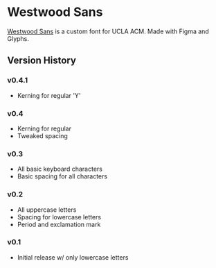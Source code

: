 # Westwood Sans
[Westwood Sans](https://westwoodsans.com) is a custom font for UCLA ACM. Made with Figma and Glyphs.



## Version History

### v0.4.1

- Kerning for regular 'Y'

### v0.4

- Kerning for regular
- Tweaked spacing

### v0.3

- All basic keyboard characters
- Basic spacing for all characters

### v0.2

- All uppercase letters
- Spacing for lowercase letters
- Period and exclamation mark

### v0.1

- Initial release w/ only lowercase letters

